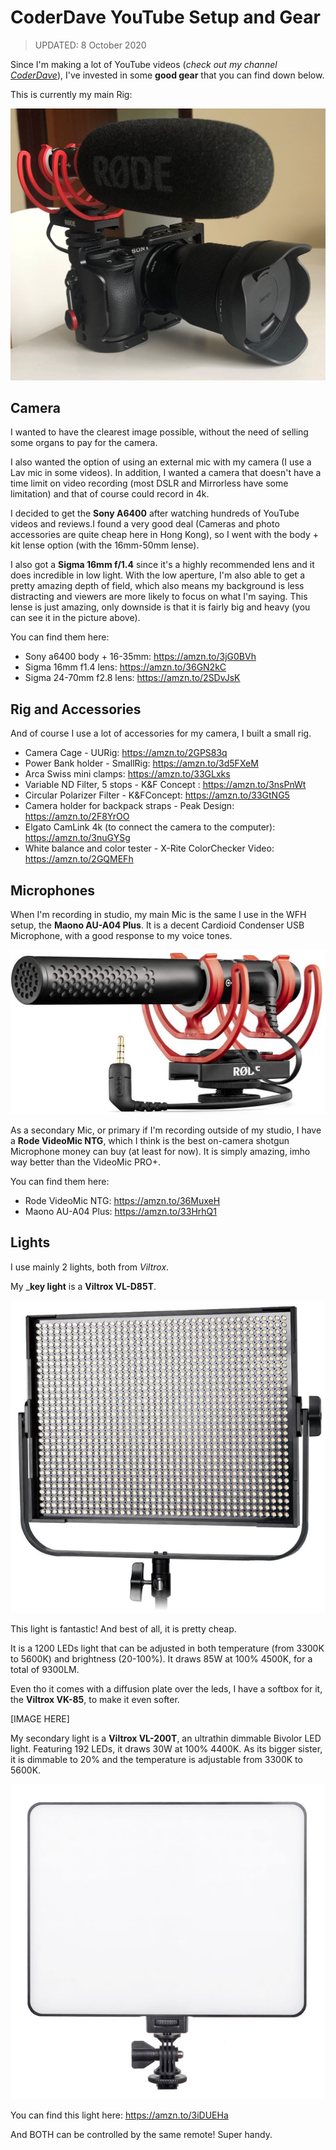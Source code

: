 # CoderDave YouTube Setup and Gear

> UPDATED: 8 October 2020

Since I'm making a lot of YouTube videos (_check out my channel [CoderDave](https://www.youtube.com/CoderDave)_), I've invested in some __good gear__ that you can find down below.

This is currently my main  Rig:

![A6400 Rig](./Images/a6400Rig.jpg)

## Camera

I wanted to have the clearest image possible, without the need of selling some organs to pay for the camera.

I also wanted the option of using an external mic with my camera (I use a Lav mic in some videos). In addition, I wanted a camera that doesn't have a time limit on video recording (most DSLR and Mirrorless have some limitation) and that of course could record in 4k.

I decided to get the __Sony A6400__ after watching hundreds of YouTube videos and reviews.I found a very good deal (Cameras and photo accessories are quite cheap here in Hong Kong), so I went with the body + kit lense option (with the 16mm-50mm lense).

I also got a __Sigma 16mm f/1.4__ since it's a highly recommended lens and it does incredible in low light. With the low aperture, I'm also able to get a pretty amazing depth of field, which also means my background is less distracting and viewers are more likely to focus on what I'm saying. This lense is just amazing, only downside is that it is fairly big and heavy (you can see it in the picture above).

You can find them here:

- Sony a6400 body + 16-35mm: https://amzn.to/3jG0BVh
- Sigma 16mm f1.4 lens: https://amzn.to/36GN2kC
- Sigma 24-70mm f2.8 lens: https://amzn.to/2SDvJsK

## Rig and Accessories

And of course I use a lot of accessories for my camera, I built a small rig.

- Camera Cage - UURig: https://amzn.to/2GPS83q
- Power Bank holder - SmallRig: https://amzn.to/3d5FXeM
- Arca Swiss mini clamps: https://amzn.to/33GLxks
- Variable ND Filter, 5 stops - K&F Concept : https://amzn.to/3nsPnWt
- Circular Polarizer Filter - K&FConcept: https://amzn.to/33GtNG5
- Camera holder for backpack straps - Peak Design: https://amzn.to/2F8YrOO 
- Elgato CamLink 4k (to connect the camera to the computer): https://amzn.to/3nuGYSg
- White balance and color tester - X-Rite ColorChecker Video: https://amzn.to/2GQMEFh

## Microphones

When I'm recording in studio, my main Mic is the same I use in the WFH setup, the __Maono AU-A04 Plus__. It is a decent Cardioid Condenser USB Microphone, with a good response to my voice tones.

![VideoMic NTG](./Images/VideoMicNTG.jpg)

As a secondary Mic, or primary if I'm recording outside of my studio, I have a __Rode VideoMic NTG__, which I think is the best on-camera shotgun Microphone money can buy (at least for now). It is simply amazing, imho way better than the VideoMic PRO+.

You can find them here:
- Rode VideoMic NTG: https://amzn.to/36MuxeH
- Maono AU-A04 Plus: https://amzn.to/33HrhQ1

## Lights

I use mainly 2 lights, both from _Viltrox_.

My ___key light__ is a __Viltrox VL-D85T__.

![Viltrox VL-D85T](./Images/ViltroxD85T.jpg)

This light is fantastic! And best of all, it is pretty cheap.

It is a 1200 LEDs light that can be adjusted in both temperature (from 3300K to 5600K) and brightness (20-100%). It draws 85W at 100% 4500K, for a total of 9300LM.

Even tho it comes with a diffusion plate over the leds, I have a softbox for it, the __Viltrox VK-85__, to make it even softer.

[IMAGE HERE]

My secondary light is a __Viltrox VL-200T__, an ultrathin dimmable Bivolor LED light. Featuring 192 LEDs, it draws 30W at 100% 4400K. As its bigger sister, it is dimmable to 20% and the temperature is adjustable from 3300K to 5600K.

![Viltrox VL-200T](./Images/Viltrox200T.jpg)

You can find this light here: https://amzn.to/3iDUEHa

And BOTH can be controlled by the same remote! Super handy.
